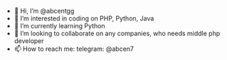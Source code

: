 - 👋 Hi, I’m @abcentgg
- 👀 I’m interested in coding on PHP, Python, Java
- 🌱 I’m currently learning Python
- 💞️ I’m looking to collaborate on any companies, who needs middle php developer
- 📫 How to reach me: telegram: @abcen7
